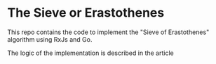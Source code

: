 # The Sieve or Erastothenes

This repo contains the code to implement the "Sieve of Erastothenes" algorithm using RxJs and Go.

The logic of the implementation is described in the article
